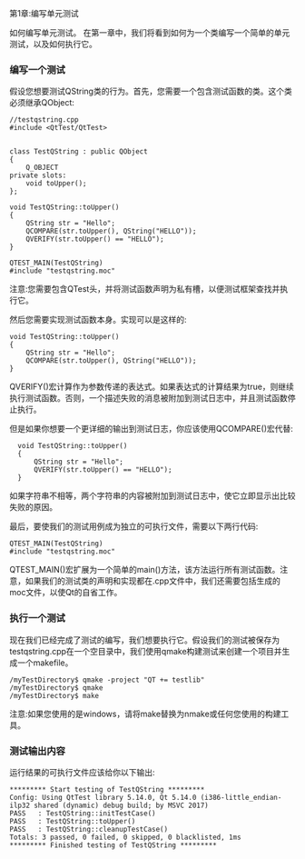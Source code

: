 第1章:编写单元测试

如何编写单元测试。
在第一章中，我们将看到如何为一个类编写一个简单的单元测试，以及如何执行它。


### 编写一个测试

假设您想要测试QString类的行为。首先，您需要一个包含测试函数的类。这个类必须继承QObject:

```
//testqstring.cpp
#include <QtTest/QtTest>


class TestQString : public QObject
{
    Q_OBJECT
private slots:
    void toUpper();
};

void TestQString::toUpper()
{
    QString str = "Hello";
    QCOMPARE(str.toUpper(), QString("HELLO"));
    QVERIFY(str.toUpper() == "HELLO");
}

QTEST_MAIN(TestQString)
#include "testqstring.moc"
```

注意:您需要包含QTest头，并将测试函数声明为私有槽，以便测试框架查找并执行它。

然后您需要实现测试函数本身。实现可以是这样的:

```
void TestQString::toUpper()
{
    QString str = "Hello";
    QCOMPARE(str.toUpper(), QString("HELLO"));
}
```


QVERIFY()宏计算作为参数传递的表达式。如果表达式的计算结果为true，则继续执行测试函数。否则，一个描述失败的消息被附加到测试日志中，并且测试函数停止执行。

但是如果你想要一个更详细的输出到测试日志，你应该使用QCOMPARE()宏代替:

```
  void TestQString::toUpper()
  {
      QString str = "Hello";
      QVERIFY(str.toUpper() == "HELLO");
  }
```

如果字符串不相等，两个字符串的内容被附加到测试日志中，使它立即显示出比较失败的原因。

最后，要使我们的测试用例成为独立的可执行文件，需要以下两行代码:

```
QTEST_MAIN(TestQString)
#include "testqstring.moc"
```

QTEST_MAIN()宏扩展为一个简单的main()方法，该方法运行所有测试函数。注意，如果我们的测试类的声明和实现都在.cpp文件中，我们还需要包括生成的moc文件，以使Qt的自省工作。

### 执行一个测试

现在我们已经完成了测试的编写，我们想要执行它。假设我们的测试被保存为testqstring.cpp在一个空目录中，我们使用qmake构建测试来创建一个项目并生成一个makefile。

```
/myTestDirectory$ qmake -project "QT += testlib"
/myTestDirectory$ qmake
/myTestDirectory$ make
```

注意:如果您使用的是windows，请将make替换为nmake或任何您使用的构建工具。

### 测试输出内容

运行结果的可执行文件应该给你以下输出:

```
********* Start testing of TestQString *********
Config: Using QtTest library 5.14.0, Qt 5.14.0 (i386-little_endian-ilp32 shared (dynamic) debug build; by MSVC 2017)
PASS   : TestQString::initTestCase()
PASS   : TestQString::toUpper()
PASS   : TestQString::cleanupTestCase()
Totals: 3 passed, 0 failed, 0 skipped, 0 blacklisted, 1ms
********* Finished testing of TestQString *********
```